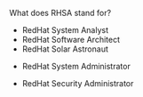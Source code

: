 What does RHSA stand for?

- RedHat System Analyst
- RedHat Software Architect
- RedHat Solar Astronaut
+ RedHat System Administrator
- RedHat Security Administrator
